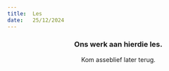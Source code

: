 ```yaml
---
title:  Les
date:   25/12/2024
---
```


### <center>Ons werk aan hierdie les.</center>
<center>Kom asseblief later terug.</center>